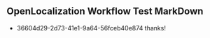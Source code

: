 ## OpenLocalization Workflow Test MarkDown
* 36604d29-2d73-41e1-9a64-56fceb40e874 thanks!

<!--HONumber=Sep16_HO1-->


